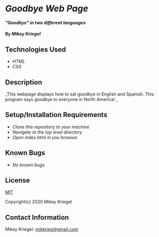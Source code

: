 # _Goodbye Web Page_

#### _"Goodbye" in two different languages_

#### By _**Mikey Kriegel**_

## Technologies Used

* _HTML_
* _CSS_

## Description

_This webpage displays how to sat goodbye in English and Spanish. This program says goodbye to everyone in 
North America! _

## Setup/Installation Requirements

* _Clone this repository to your machine_
* _Navigate to the top level directory_
* _Open index.html in you browser_

## Known Bugs

* _No known bugs_

## License

[MIT](https://opensource.org/licenses/MIT)

Copyright(c) 2020 Mikey Kriegel

## Contact Information

Mikey Kriegel: mikkrieg@gmail.com